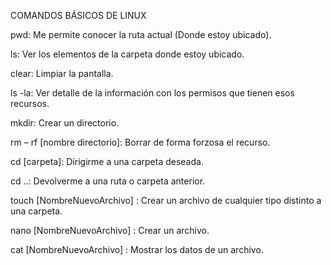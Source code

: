
COMANDOS BÁSICOS DE LINUX 

pwd: Me permite conocer la ruta actual (Donde estoy ubicado).

ls: Ver los elementos de la carpeta donde estoy ubicado.

clear: Limpiar la pantalla.

ls -la: Ver detalle de la información con los permisos que tienen esos recursos.

mkdir: Crear un directorio.

rm – rf [nombre directorio]: Borrar de forma forzosa el recurso.

cd [carpeta]: Dirigirme a una carpeta deseada.

cd ..: Devolverme a una ruta o carpeta anterior.

touch [NombreNuevoArchivo] : Crear un archivo de cualquier tipo distinto a una carpeta.

nano [NombreNuevoArchivo] : Crear un archivo.

cat [NombreNuevoArchivo] : Mostrar los datos de un archivo.
